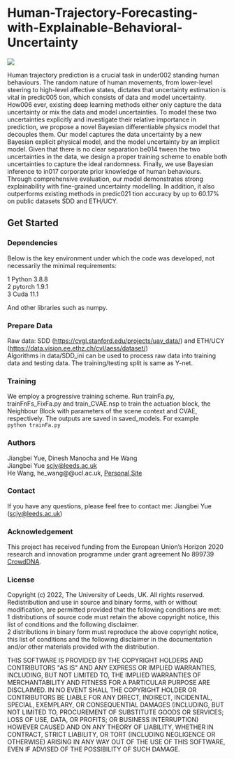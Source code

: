 # Human-Trajectory-Forecasting-with-Explainable-Behavioral-Uncertainty
![](https://github.com/realcrane/Human-Trajectory-Forecasting-with-Explainable-Behavioral-Uncertainty/main/images/model.png)

Human trajectory prediction is a crucial task in under002 standing human behaviours. The random nature of human movements, from lower-level steering to high-level affective states, dictates that uncertainty estimation is vital in predic005 tion, which consists of data and model uncertainty. How006 ever, existing deep learning methods either only capture the data uncertainty or mix the data and model uncertainties. To model these two uncertainties explicitly and investigate their relative importance in prediction, we propose a novel Bayesian differentiable physics model that decouples them. Our model captures the data uncertainty by a new Bayesian explicit physical model, and the model uncertainty by an implicit model. Given that there is no clear separation be014 tween the two uncertainties in the data, we design a proper training scheme to enable both uncertainties to capture the ideal randomness. Finally, we use Bayesian inference to in017 corporate prior knowledge of human behaviours. Through comprehensive evaluation, our model demonstrates strong explainability with fine-grained uncertainty modelling. In addition, it also outperforms existing methods in predic021 tion accuracy by up to 60.17% on public datasets SDD and ETH/UCY.

## Get Started
### Dependencies
Below is the key environment under which the code was developed, not necessarily the minimal requirements:  
  
 1 Python 3.8.8  
 2 pytorch 1.9.1  
 3 Cuda 11.1  
  
And other libraries such as numpy.  
### Prepare Data  
Raw data: SDD (https://cvgl.stanford.edu/projects/uav_data/) and ETH/UCY (https://data.vision.ee.ethz.ch/cvl/aess/dataset/)  
Algorithms in data/SDD_ini can be used to process raw data into training data and testing data. The training/testing split is same as Y-net.  

### Training  
We employ a progressive training scheme. Run trainFa.py, trainFnFs_FixFa.py and train_CVAE.nsp to train the actuation block, the Neighbour Block with parameters of the scene context and CVAE, respectively. The outputs are saved in saved_models.
For example  
`python trainFa.py                                                                                `  

### Authors  
Jiangbei Yue, Dinesh Manocha and He Wang  
Jiangbei Yue scjy@leeds.ac.uk  
He Wang, he_wang@@ucl.ac.uk, [Personal Site](http://drhewang.com/)   

### Contact  
If you have any questions, please feel free to contact me: Jiangbei Yue (scjy@leeds.ac.uk)  

### Acknowledgement  
This project has received funding from the European Union’s Horizon 2020 research and innovation programme under grant agreement No 899739 [CrowdDNA](https://crowddna.eu/). 

### License  
Copyright (c) 2022, The University of Leeds, UK. All rights reserved.  
Redistribution and use in source and binary forms, with or without modification, are permitted provided that the following conditions are met:    
 1 distributions of source code must retain the above copyright notice, this list of conditions and the following disclaimer.    
 2 distributions in binary form must reproduce the above copyright notice, this list of conditions and the following disclaimer in the documentation and/or other materials provided with the distribution.

THIS SOFTWARE IS PROVIDED BY THE COPYRIGHT HOLDERS AND CONTRIBUTORS "AS IS" AND ANY EXPRESS OR IMPLIED WARRANTIES, INCLUDING, BUT NOT LIMITED TO, THE IMPLIED WARRANTIES OF MERCHANTABILITY AND FITNESS FOR A PARTICULAR PURPOSE ARE DISCLAIMED. IN NO EVENT SHALL THE COPYRIGHT HOLDER OR CONTRIBUTORS BE LIABLE FOR ANY DIRECT, INDIRECT, INCIDENTAL, SPECIAL, EXEMPLARY, OR CONSEQUENTIAL DAMAGES (INCLUDING, BUT NOT LIMITED TO, PROCUREMENT OF SUBSTITUTE GOODS OR SERVICES; LOSS OF USE, DATA, OR PROFITS; OR BUSINESS INTERRUPTION) HOWEVER CAUSED AND ON ANY THEORY OF LIABILITY, WHETHER IN CONTRACT, STRICT LIABILITY, OR TORT (INCLUDING NEGLIGENCE OR OTHERWISE) ARISING IN ANY WAY OUT OF THE USE OF THIS SOFTWARE, EVEN IF ADVISED OF THE POSSIBILITY OF SUCH DAMAGE.
